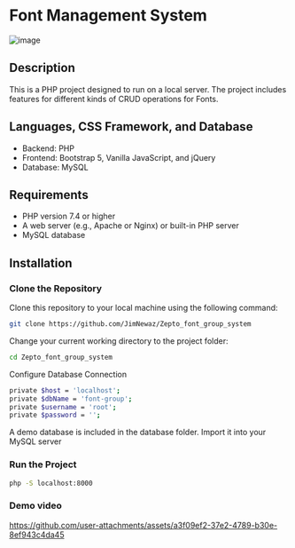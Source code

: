 # Font Management System
![image](https://github.com/user-attachments/assets/93fdc7b4-dae4-4628-bc48-81fdf18aaef6)


## Description
This is a PHP project designed to run on a local server. The project includes features for different kinds of CRUD operations for Fonts.

## Languages, CSS Framework, and Database
- Backend: PHP
- Frontend: Bootstrap 5, Vanilla JavaScript, and jQuery
- Database: MySQL

## Requirements
- PHP version 7.4 or higher
- A web server (e.g., Apache or Nginx) or built-in PHP server
- MySQL database

## Installation

### Clone the Repository
Clone this repository to your local machine using the following command:

```bash
git clone https://github.com/JimNewaz/Zepto_font_group_system
```

Change your current working directory to the project folder:

```bash
cd Zepto_font_group_system
```

Configure Database Connection
```bash
private $host = 'localhost';    
private $dbName = 'font-group';
private $username = 'root';
private $password = '';
```

A demo database is included in the database folder. Import it into your MySQL server 

### Run the Project
```bash
php -S localhost:8000
```

### Demo video
https://github.com/user-attachments/assets/a3f09ef2-37e2-4789-b30e-8ef943c4da45
